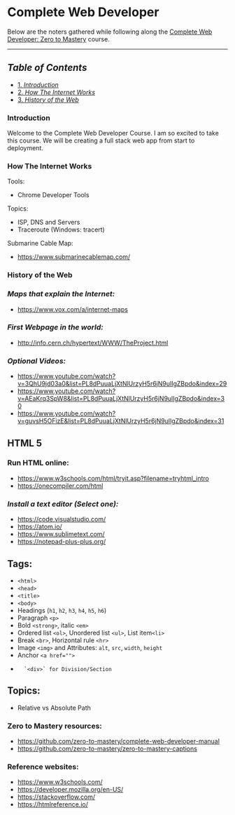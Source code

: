 # Complete Web Developer

Below are the noters gathered while following along the [Complete Web Developer: Zero to Mastery](https://academy.zerotomastery.io/courses/enrolled/697434) course.

*************************************************************************************************************

## __*Table of Contents*__
- [1. *Introduction*](#Introduction)
- [2. *How The Internet Works*](#How-The-Internet-Works)
- [3. *History of the Web*](#History-of-the-Web)
### __Introduction__
Welcome to the Complete Web Developer Course. I am so excited to take this course. We will be creating a full stack web app from start to deployment.
### __How The Internet Works__
Tools:
*	Chrome Developer Tools

Topics:
*	ISP, DNS and Servers
*	Traceroute (Windows: tracert)

Submarine Cable Map:
*	https://www.submarinecablemap.com/
### __History of the Web__
### *Maps that explain the Internet:*
*	https://www.vox.com/a/internet-maps

### *First Webpage in the world:*
*	http://info.cern.ch/hypertext/WWW/TheProject.html

### *Optional Videos:*
*	https://www.youtube.com/watch?v=3QhU9jd03a0&list=PL8dPuuaLjXtNlUrzyH5r6jN9ulIgZBpdo&index=29
*	https://www.youtube.com/watch?v=AEaKrq3SpW8&list=PL8dPuuaLjXtNlUrzyH5r6jN9ulIgZBpdo&index=30
*	https://www.youtube.com/watch?v=guvsH5OFizE&list=PL8dPuuaLjXtNlUrzyH5r6jN9ulIgZBpdo&index=31
## __HTML 5__
### Run HTML online:
* https://www.w3schools.com/html/tryit.asp?filename=tryhtml_intro
* https://onecompiler.com/html

### *Install a text editor (Select one):*
*   https://code.visualstudio.com/
*	https://atom.io/
*	https://www.sublimetext.com/
*	https://notepad-plus-plus.org/

## **Tags:**
<!-- These are some HTML Tags -->
*	`<html>`
*	`<head>`
*	`<title>`
*	`<body>`
*	Headings (`h1`, `h2`, `h3`, `h4`, `h5`, `h6`)
*	Paragraph `<p>`
*	Bold `<strong>`, italic `<em>`
*	Ordered list `<ol>`, Unordered list `<ul>`, List item`<li>`
*	Break `<br>`, Horizontal rule `<hr>`
*	Image `<img>` and Attributes: `alt`, `src`, `width`, `height`
*	Anchor `<a href="">`
*       `<div>` for Division/Section

## **Topics:**
*	Relative vs Absolute Path

### Zero to Mastery resources:
*	https://github.com/zero-to-mastery/complete-web-developer-manual
*	https://github.com/zero-to-mastery/zero-to-mastery-captions

### Reference websites:
*	https://www.w3schools.com/
*	https://developer.mozilla.org/en-US/
*	https://stackoverflow.com/
*	https://htmlreference.io/